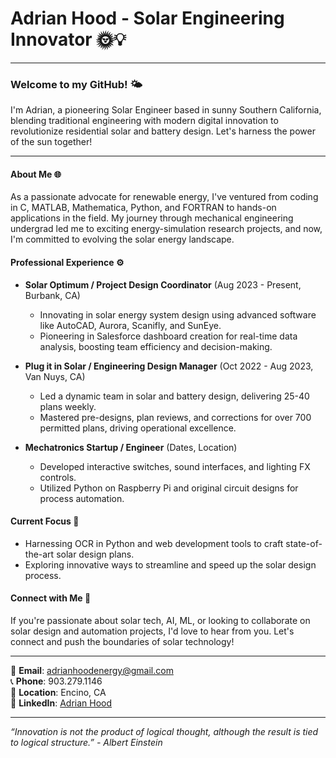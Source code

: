# Adrian Hood - Solar Engineering Innovator 🌞💡

---

### Welcome to my GitHub! 🌤️

I'm Adrian, a pioneering Solar Engineer based in sunny Southern California, blending traditional engineering with modern digital innovation to revolutionize residential solar and battery design. Let's harness the power of the sun together!

---

#### About Me 🌐

As a passionate advocate for renewable energy, I've ventured from coding in C, MATLAB, Mathematica, Python, and FORTRAN to hands-on applications in the field. My journey through mechanical engineering undergrad led me to exciting energy-simulation research projects, and now, I'm committed to evolving the solar energy landscape.

#### Professional Experience ⚙️

- **Solar Optimum / Project Design Coordinator** (Aug 2023 - Present, Burbank, CA)
  - Innovating in solar energy system design using advanced software like AutoCAD, Aurora, Scanifly, and SunEye.
  - Pioneering in Salesforce dashboard creation for real-time data analysis, boosting team efficiency and decision-making.
  
- **Plug it in Solar / Engineering Design Manager** (Oct 2022 - Aug 2023, Van Nuys, CA)
  - Led a dynamic team in solar and battery design, delivering 25-40 plans weekly.
  - Mastered pre-designs, plan reviews, and corrections for over 700 permitted plans, driving operational excellence.

- **Mechatronics Startup / Engineer** (Dates, Location)
  - Developed interactive switches, sound interfaces, and lighting FX controls.
  - Utilized Python on Raspberry Pi and original circuit designs for process automation.

#### Current Focus 🎯

- Harnessing OCR in Python and web development tools to craft state-of-the-art solar design plans.
- Exploring innovative ways to streamline and speed up the solar design process.

#### Connect with Me 🤝

If you're passionate about solar tech, AI, ML, or looking to collaborate on solar design and automation projects, I'd love to hear from you. Let's connect and push the boundaries of solar technology!

---

📧 **Email**: [adrianhoodenergy@gmail.com](mailto:adrianhoodenergy@gmail.com)  
📞 **Phone**: 903.279.1146  
📍 **Location**: Encino, CA  
🔗 **LinkedIn**: [Adrian Hood](https://www.linkedin.com/in/adrianhood)

---

*“Innovation is not the product of logical thought, although the result is tied to logical structure.” - Albert Einstein*

<!--
**adrianmhood/adrianmhood** is a ✨ _special_ ✨ repository because its `README.md` (this file) appears on your GitHub profile.
-->
